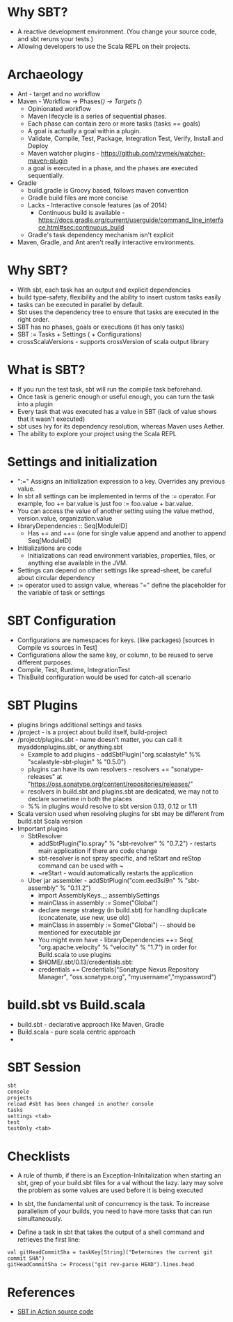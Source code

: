 #	Why SBT?
* A reactive development environment. (You change your source code, and sbt reruns your tests.)
* Allowing developers to use the Scala REPL on their projects.

# Archaeology
* Ant - target and no workflow
* Maven - Workflow -> Phases(*) -> Targets (*)
  * Opinionated workflow
  * Maven lifecycle is a series of sequential phases. 
  * Each phase can contain zero or more tasks (tasks == goals)
  * A goal is actually a goal within a plugin. 
  * Validate, Compile, Test, Package, Integration Test, Verify, Install and Deploy
  * Maven watcher plugins - https://github.com/rzymek/watcher-maven-plugin
  * a goal is executed in a phase, and the phases are executed sequentially.
* Gradle
  * build.gradle is Groovy based, follows maven convention
  * Gradle build files are more concise
  * Lacks - Interactive console features (as of 2014)
    * Continuous build is available - https://docs.gradle.org/current/userguide/command_line_interface.html#sec:continuous_build
  * Gradle's task dependency mechanism isn't explicit
 * Maven, Gradle, and Ant aren't really interactive environments.

# Why SBT?
*  With sbt, each task has an output and explicit dependencies
*  build type-safety, flexibility and the ability to insert custom tasks easily
*  tasks can be executed in parallel by default. 
*  Sbt uses the dependency tree to ensure that tasks are executed in the right order.
*  SBT has no phases, goals or executions (it has only tasks)
*  SBT := Tasks + Settings ( + Configurations)
*   crossScalaVersions - supports crossVersion of scala output library

# What is SBT?
* If you run the test task, sbt will run the compile task beforehand.
* Once task is generic enough or useful enough, you can turn the task into a plugin
* Every task that was executed has a value in SBT (lack of value shows that it wasn't executed)
* sbt uses Ivy for its dependency resolution, whereas Maven uses Aether.
* The ability to explore your project using the Scala REPL

# Settings and initialization
* ":="  Assigns an initialization expression to a key. Overrides any previous value.
* In sbt all settings can be implemented in terms of the := operator. For example, foo += bar.value is just foo := foo.value + bar.value.
* You can access the value of another setting using the value method, version.value, organization.value
* libraryDependencies  :: Seq[ModuleID]
  * Has += and ++= (one for single value append and another to append Seq[ModuleID]
* Initializations are code
  *  Initializations can read environment variables, properties, files, or anything else available in the JVM.
* Settings can depend on other settings like spread-sheet, be careful about circular dependency
* := operator used to assign value, whereas "=" define the placeholder for the variable of task or settings

# SBT Configuration
* Configurations are namespaces for keys. (like packages) [sources in Compile vs sources in Test]
* Configurations allow the same key, or column, to be reused to serve different purposes.
* Compile, Test, Runtime, IntegrationTest
* ThisBuild configuration would be used for catch-all scenario


# SBT Plugins
* plugins brings additional settings and tasks
* /project - is a project about build itself, build-project
* /project/plugins.sbt - name doesn't matter, you can call it myaddonplugins.sbt, or anything.sbt
  * Example to add plugins - addSbtPlugin("org.scalastyle" %% "scalastyle-sbt-plugin" % "0.5.0")
  * plugins can have its own resolvers - resolvers += "sonatype-releases" at "https://oss.sonatype.org/content/repositories/releases/"
  * resolvers in build.sbt and plugins.sbt are dedicated, we may not to declare sometime in both the places
  * %% in plugins would resolve to sbt version 0.13, 0.12 or 1.11
* Scala version used when resolving plugins for sbt may be different from build.sbt Scala version
* Important plugins
  * SbtResolver
    * addSbtPlugin("io.spray" % "sbt-revolver" % "0.7.2") - restarts main application if there are code change
    * sbt-resolver is not spray specific, and reStart and reStop command can be used with ~
    * ~reStart - would automatically restarts the application
  * Uber jar assembler - addSbtPlugin("com.eed3si9n" % "sbt-assembly" % "0.11.2")
    * import AssemblyKeys._; assemblySettings
    * mainClass in assembly := Some("Global")
    * declare merge strategy (in build.sbt) for handling duplicate (concatenate, use new, use old)
    * mainClass in assembly := Some("Global") -- should be mentioned for executable jar
    * You might even have - libraryDependencies ++= Seq( "org.apache.velocity" % "velocity" % "1.7") in order for Build.scala to use plugins
    * $HOME/.sbt/0.13/credentials.sbt:
    * credentials += Credentials("Sonatype Nexus Repository Manager",                           "oss.sonatype.org", "myusername","mypassword")

# build.sbt vs Build.scala
* build.sbt - declarative approach like Maven, Gradle
* Build.scala - pure scala centric approach
* 

# SBT Session
```
sbt
console
projects
reload #sbt has been changed in another console
tasks
settings <tab>
test
testOnly <tab>
```

# Checklists
*  A rule of thumb, if there is an Exception-InInitalization when starting an sbt, grep of your build.sbt files for a val without the lazy. lazy may solve the problem as some values are used before it is being executed
* In sbt, the fundamental unit of concurrency is the task. To increase parallelism of your builds, you need to have more tasks that can run simultaneously. 
 
* Define a task in sbt that takes the output of a shell command and retrieves the first line:
```SBT
val gitHeadCommitSha = taskKey[String]("Determines the current git commit SHA")
gitHeadCommitSha := Process("git rev-parse HEAD").lines.head
```


# References
* [SBT in Action source code](https://github.com/jsuereth/sbt-in-action-examples)
